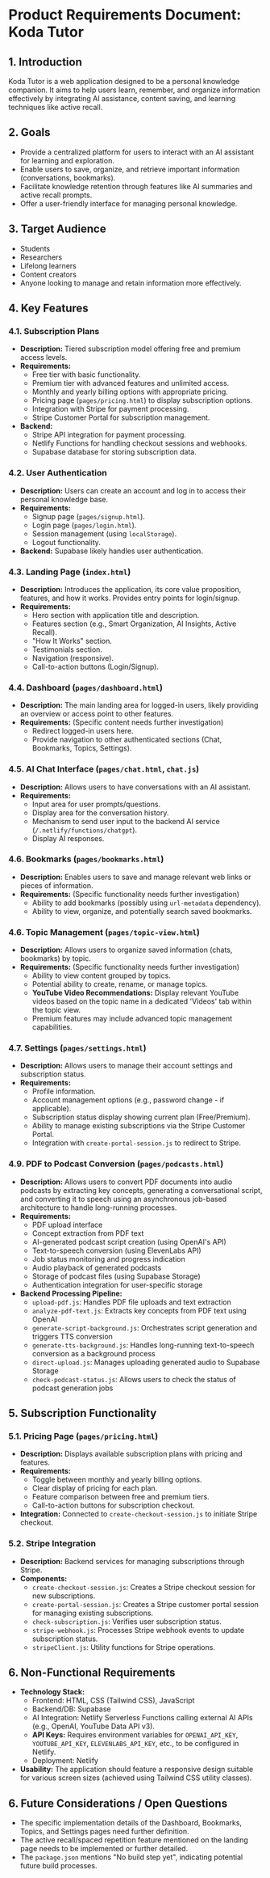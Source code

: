 # Product Requirements Document: Koda Tutor

## 1. Introduction

Koda Tutor is a web application designed to be a personal knowledge companion. It aims to help users learn, remember, and organize information effectively by integrating AI assistance, content saving, and learning techniques like active recall.

## 2. Goals

*   Provide a centralized platform for users to interact with an AI assistant for learning and exploration.
*   Enable users to save, organize, and retrieve important information (conversations, bookmarks).
*   Facilitate knowledge retention through features like AI summaries and active recall prompts.
*   Offer a user-friendly interface for managing personal knowledge.

## 3. Target Audience

*   Students
*   Researchers
*   Lifelong learners
*   Content creators
*   Anyone looking to manage and retain information more effectively.

## 4. Key Features

### 4.1. Subscription Plans
*   **Description:** Tiered subscription model offering free and premium access levels.
*   **Requirements:**
    *   Free tier with basic functionality.
    *   Premium tier with advanced features and unlimited access.
    *   Monthly and yearly billing options with appropriate pricing.
    *   Pricing page (`pages/pricing.html`) to display subscription options.
    *   Integration with Stripe for payment processing.
    *   Stripe Customer Portal for subscription management.
*   **Backend:** 
    *   Stripe API integration for payment processing.
    *   Netlify Functions for handling checkout sessions and webhooks.
    *   Supabase database for storing subscription data.

### 4.2. User Authentication
*   **Description:** Users can create an account and log in to access their personal knowledge base.
*   **Requirements:**
    *   Signup page (`pages/signup.html`).
    *   Login page (`pages/login.html`).
    *   Session management (using `localStorage`).
    *   Logout functionality.
*   **Backend:** Supabase likely handles user authentication.

### 4.3. Landing Page (`index.html`)
*   **Description:** Introduces the application, its core value proposition, features, and how it works. Provides entry points for login/signup.
*   **Requirements:**
    *   Hero section with application title and description.
    *   Features section (e.g., Smart Organization, AI Insights, Active Recall).
    *   "How It Works" section.
    *   Testimonials section.
    *   Navigation (responsive).
    *   Call-to-action buttons (Login/Signup).

### 4.4. Dashboard (`pages/dashboard.html`)
*   **Description:** The main landing area for logged-in users, likely providing an overview or access point to other features.
*   **Requirements:** (Specific content needs further investigation)
    *   Redirect logged-in users here.
    *   Provide navigation to other authenticated sections (Chat, Bookmarks, Topics, Settings).

### 4.5. AI Chat Interface (`pages/chat.html`, `chat.js`)
*   **Description:** Allows users to have conversations with an AI assistant.
*   **Requirements:**
    *   Input area for user prompts/questions.
    *   Display area for the conversation history.
    *   Mechanism to send user input to the backend AI service (`/.netlify/functions/chatgpt`).
    *   Display AI responses.

### 4.6. Bookmarks (`pages/bookmarks.html`)
*   **Description:** Enables users to save and manage relevant web links or pieces of information.
*   **Requirements:** (Specific functionality needs further investigation)
    *   Ability to add bookmarks (possibly using `url-metadata` dependency).
    *   Ability to view, organize, and potentially search saved bookmarks.

### 4.6. Topic Management (`pages/topic-view.html`)
*   **Description:** Allows users to organize saved information (chats, bookmarks) by topic.
*   **Requirements:** (Specific functionality needs further investigation)
    *   Ability to view content grouped by topics.
    *   Potential ability to create, rename, or manage topics.
    *   **YouTube Video Recommendations:** Display relevant YouTube videos based on the topic name in a dedicated 'Videos' tab within the topic view.
    *   Premium features may include advanced topic management capabilities.

### 4.7. Settings (`pages/settings.html`)
*   **Description:** Allows users to manage their account settings and subscription status.
*   **Requirements:**
    *   Profile information.
    *   Account management options (e.g., password change - if applicable).
    *   Subscription status display showing current plan (Free/Premium).
    *   Ability to manage existing subscriptions via the Stripe Customer Portal.
    *   Integration with `create-portal-session.js` to redirect to Stripe.

### 4.9. PDF to Podcast Conversion (`pages/podcasts.html`)
*   **Description:** Allows users to convert PDF documents into audio podcasts by extracting key concepts, generating a conversational script, and converting it to speech using an asynchronous job-based architecture to handle long-running processes.
*   **Requirements:**
    *   PDF upload interface
    *   Concept extraction from PDF text
    *   AI-generated podcast script creation (using OpenAI's API)
    *   Text-to-speech conversion (using ElevenLabs API)
    *   Job status monitoring and progress indication
    *   Audio playback of generated podcasts
    *   Storage of podcast files (using Supabase Storage)
    *   Authentication integration for user-specific storage
*   **Backend Processing Pipeline:**
    *   `upload-pdf.js`: Handles PDF file uploads and text extraction
    *   `analyze-pdf-text.js`: Extracts key concepts from PDF text using OpenAI
    *   `generate-script-background.js`: Orchestrates script generation and triggers TTS conversion
    *   `generate-tts-background.js`: Handles long-running text-to-speech conversion as a background process
    *   `direct-upload.js`: Manages uploading generated audio to Supabase Storage
    *   `check-podcast-status.js`: Allows users to check the status of podcast generation jobs

## 5. Subscription Functionality

### 5.1. Pricing Page (`pages/pricing.html`)
*   **Description:** Displays available subscription plans with pricing and features.
*   **Requirements:**
    *   Toggle between monthly and yearly billing options.
    *   Clear display of pricing for each plan.
    *   Feature comparison between free and premium tiers.
    *   Call-to-action buttons for subscription checkout.
*   **Integration:** Connected to `create-checkout-session.js` to initiate Stripe checkout.

### 5.2. Stripe Integration
*   **Description:** Backend services for managing subscriptions through Stripe.
*   **Components:**
    *   `create-checkout-session.js`: Creates a Stripe checkout session for new subscriptions.
    *   `create-portal-session.js`: Creates a Stripe customer portal session for managing existing subscriptions.
    *   `check-subscription.js`: Verifies user subscription status.
    *   `stripe-webhook.js`: Processes Stripe webhook events to update subscription status.
    *   `stripeClient.js`: Utility functions for Stripe operations.

## 6. Non-Functional Requirements

*   **Technology Stack:**
    *   Frontend: HTML, CSS (Tailwind CSS), JavaScript
    *   Backend/DB: Supabase
    *   AI Integration: Netlify Serverless Functions calling external AI APIs (e.g., OpenAI, YouTube Data API v3).
    *   **API Keys:** Requires environment variables for `OPENAI_API_KEY`, `YOUTUBE_API_KEY`, `ELEVENLABS_API_KEY`, etc., to be configured in Netlify.
    *   Deployment: Netlify
*   **Usability:** The application should feature a responsive design suitable for various screen sizes (achieved using Tailwind CSS utility classes).

## 6. Future Considerations / Open Questions

*   The specific implementation details of the Dashboard, Bookmarks, Topics, and Settings pages need further definition.
*   The active recall/spaced repetition feature mentioned on the landing page needs to be implemented or further detailed.
*   The `package.json` mentions "No build step yet", indicating potential future build processes.
